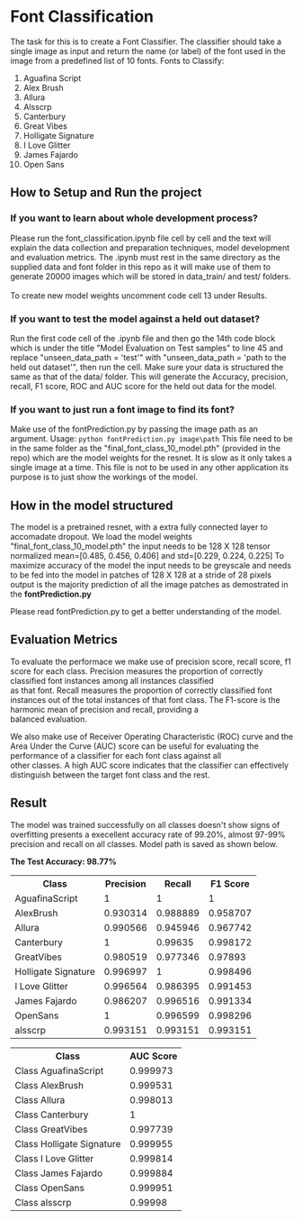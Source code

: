 # Font Classification
The task for this is to create a Font Classifier. The classifier should take a single image as input and return the name (or label) of the font used in the image from a predefined list of 10 fonts.
Fonts to Classify:
1.	Aguafina Script
2.	Alex Brush
3.	Allura
4.	Alsscrp
5.	Canterbury
6.	Great Vibes
7.	Holligate Signature
8.	I Love Glitter
9.	James Fajardo
10.	Open Sans

## How to Setup and Run the project
### If you want to learn about whole development process?
Please run the font_classification.ipynb file cell by cell and the text will explain the data collection and preparation techniques, model development and evaluation metrics. The .ipynb must rest in the same directory as the supplied data and font folder in this repo as it will make use of them to generate 20000 images which will be stored in data_train/ and test/ folders.
<br><br>
To create new model weights uncomment code cell 13 under Results.

### If you want to test the model against a held out dataset?
Run the first code cell of the .ipynb file and then go the 14th code block which is under the title "Model Evaluation on Test samples" to line 45 and replace "unseen_data_path = 'test'" with "unseen_data_path = 'path to the held out dataset'", then run the cell. Make sure your data is structured the same as that of the data/ folder. This will generate the Accuracy, precision, recall, F1 score, ROC and AUC score for the held out data for the model.

### If you want to just run a font image to find its font?
Make use of the fontPrediction.py by passing the image path as an argument.
Usage: `python fontPrediction.py image\path`
This file need to be in the same folder as the "final_font_class_10_model.pth" (provided in the repo) which are the model weights for the resnet. It is slow as it only takes a single image at a time. This file is not to be used in any other application its purpose is to just show the workings of the model.



## How in the model structured
The model is a pretrained resnet, with a extra fully connected layer to accomadate dropout. We load the model weights "final_font_class_10_model.pth" the input needs to be 128 X 128 tensor normalized mean=[0.485, 0.456, 0.406] and std=[0.229, 0.224, 0.225] To maximize accuracy of the model the input needs to be greyscale and needs to be fed into the model in patches of 128 X 128 at a stride of 28 pixels output is the majority prediction of all the image patches as demostrated in the <b>fontPrediction.py</b>

Please read fontPrediction.py to get a better understanding of the model.<br>

## Evaluation Metrics
To evaluate the performace we make use of precision score, recall score, f1 score for each class. Precision measures the proportion of correctly classified font instances among all instances classified<br>
as that font. Recall measures the proportion of correctly classified font instances out of the total instances of that font class. The F1-score is the harmonic mean of precision and recall, providing a<br> 
balanced evaluation.

We also make use of  Receiver Operating Characteristic (ROC) curve and the Area Under the Curve (AUC) score can be useful for evaluating the performance of a classifier for each font class against all <br>
other classes. A high AUC score indicates that the classifier can effectively distinguish between the target font class and the rest.

## Result
The model was trained successfully on all classes doesn't show signs of overfitting presents a execellent accuracy rate of 99.20%, almost 97-99% precision and recall on all classes. Model path is saved as shown below.

<b>The Test Accuracy: 98.77%</b>

<table>
  <tr>
    <th>Class</th>
    <th>Precision</th>
    <th>Recall</th>
    <th>F1 Score</th>
  </tr>
  <tr>
    <td>AguafinaScript</td>
    <td>1</td>
    <td>1</td>
    <td>1</td>
  </tr>
  <tr>
    <td>AlexBrush</td>
    <td>0.930314</td>
    <td>0.988889</td>
    <td>0.958707</td>
  </tr>
  <tr>
    <td>Allura</td>
    <td>0.990566</td>
    <td>0.945946</td>
    <td>0.967742</td>
  </tr>
  <tr>
    <td>Canterbury</td>
    <td>1</td>
    <td>0.99635</td>
    <td>0.998172</td>
  </tr>
  <tr>
    <td>GreatVibes</td>
    <td>0.980519</td>
    <td>0.977346</td>
    <td>0.97893</td>
  </tr>
  <tr>
    <td>Holligate Signature</td>
    <td>0.996997</td>
    <td>1</td>
    <td>0.998496</td>
  </tr>
  <tr>
    <td>I Love Glitter</td>
    <td>0.996564</td>
    <td>0.986395</td>
    <td>0.991453</td>
  </tr>
  <tr>
    <td>James Fajardo</td>
    <td>0.986207</td>
    <td>0.996516</td>
    <td>0.991334</td>
  </tr>
  <tr>
    <td>OpenSans</td>
    <td>1</td>
    <td>0.996599</td>
    <td>0.998296</td>
  </tr>
  <tr>
    <td>alsscrp</td>
    <td>0.993151</td>
    <td>0.993151</td>
    <td>0.993151</td>
  </tr>
</table>
<table>
  <tr>
    <th>Class</th>
    <th>AUC Score</th>
  </tr>
  <tr>
    <td>Class AguafinaScript</td>
    <td>0.999973</td>
  </tr>
  <tr>
    <td>Class AlexBrush</td>
    <td>0.999531</td>
  </tr>
  <tr>
    <td>Class Allura</td>
    <td>0.998013</td>
  </tr>
  <tr>
    <td>Class Canterbury</td>
    <td>1</td>
  </tr>
  <tr>
    <td>Class GreatVibes</td>
    <td>0.997739</td>
  </tr>
  <tr>
    <td>Class Holligate Signature</td>
    <td>0.999955</td>
  </tr>
  <tr>
    <td>Class I Love Glitter</td>
    <td>0.999814</td>
  </tr>
  <tr>
    <td>Class James Fajardo</td>
    <td>0.999884</td>
  </tr>
  <tr>
    <td>Class OpenSans</td>
    <td>0.999951</td>
  </tr>
  <tr>
    <td>Class alsscrp</td>
    <td>0.99998</td>
  </tr>
</table>

